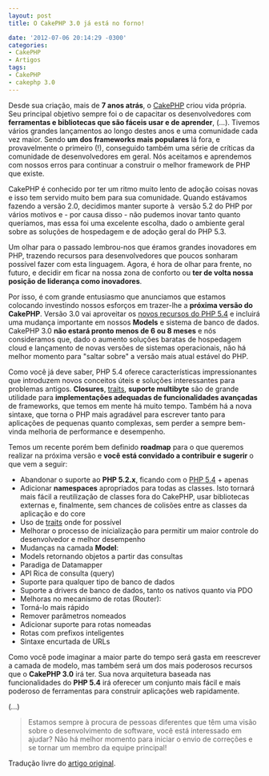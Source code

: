 ```yaml
---
layout: post
title: O CakePHP 3.0 já está no forno!

date: '2012-07-06 20:14:29 -0300'
categories:
- CakePHP
- Artigos
tags:
- CakePHP
- cakephp 3.0
---
```

Desde sua criação, mais de **7 anos atrás**, o [CakePHP](http://cakephp.org) criou vida própria. Seu principal objetivo sempre foi o de capacitar os desenvolvedores com **ferramentas e bibliotecas que são fáceis usar e de aprender**, (...). Tivemos vários grandes lançamentos ao longo destes anos e uma comunidade cada vez maior. Sendo **um dos frameworks mais populares** lá fora, e provavelmente o primeiro (!), conseguido também uma série de críticas da comunidade de desenvolvedores em geral. Nós aceitamos e aprendemos com nossos erros para continuar a construir o melhor framework de PHP que existe.

CakePHP é conhecido por ter um ritmo muito lento de adoção coisas novas e isso tem servido muito bem para sua comunidade. Quando estávamos fazendo a versão 2.0, decidimos manter suporte à  versão 5.2 do PHP por vários motivos e - por causa disso - não pudemos inovar tanto quanto queríamos, mas essa foi uma excelente escolha, dado o ambiente geral sobre as soluções de hospedagem e de adoção geral do PHP 5.3.

Um olhar para o passado lembrou-nos que éramos grandes inovadores em PHP, trazendo recursos para desenvolvedores que poucos sonharam possível fazer com esta linguagem. Agora, é hora de olhar para frente, no futuro, e decidir em ficar na nossa zona de conforto ou **ter de volta nossa posição de liderança como inovadores**.

Por isso, é com grande entusiasmo que anunciamos que estamos colocando investindo nossos esforços em trazer-lhe a **próxima versão do CakePHP**. Versão 3.0 vai aproveitar os [novos recursos do PHP 5.4](/php-5-4-novas-funcionalidades) e incluirá uma mudança importante em nossos **Models** e sistema de banco de dados. CakePHP 3.0 **não estará pronto menos de 6 ou 8 meses** e nós consideramos que, dado o aumento soluções baratas de hospedagem cloud e lançamento de novas versões de sistemas operacionais, não há melhor momento para "saltar sobre" a versão mais atual estável do PHP.

Como você já deve saber, PHP 5.4 oferece características impressionantes que introduzem novos conceitos úteis e soluções interessantes para problemas antigos. **Closures**, [traits](/php-5-4-traits), **suporte multibyte** são de grande utilidade para **implementações adequadas de funcionalidades avançadas** de frameworks, que temos em mente há muito tempo. Também há a nova sintaxe, que torna o PHP mais agradável para escrever tanto para aplicações de pequenas quanto complexas, sem perder a sempre bem-vinda melhoria de performance e desempenho.

Temos um recente porém bem definido **roadmap** para o que queremos realizar na próxima versão e **você está convidado a contribuir e sugerir** o que vem a seguir:

* Abandonar o suporte ao **PHP 5.2.x**, ficando com o [PHP 5.4](/php-5-4-novas-funcionalidades) + apenas
* Adicionar **namespaces** apropriados para todas as classes. Isto tornará mais fácil a reutilização de classes fora do CakePHP, usar bibliotecas externas e, finalmente, sem chances de colisões entre as classes da aplicação e do core
* Uso de [traits](/php-5-4-traits) onde for possível
* Melhorar o processo de inicialização para permitir um maior controle do desenvolvedor e melhor desempenho
* Mudanças na camada **Model**:
* Models retornando objetos a partir das consultas
* Paradiga de Datamapper
* API Rica de consulta (query)
* Suporte para qualquer tipo de banco de dados
* Suporte a drivers de banco de dados, tanto os nativos quanto via PDO
* Melhoras no mecanismo de rotas (Router):
* Torná-lo mais rápido
* Remover parâmetros nomeados
* Adicionar suporte para rotas nomeadas
* Rotas com prefixos inteligentes
* Sintaxe encurtada de URLs

Como você pode imaginar a maior parte do tempo será gasta em reescrever a camada de modelo, mas também será um dos mais poderosos recursos que o **CakePHP 3.0** irá ter. Sua nova arquitetura baseada nas funcionalidades do **PHP 5.4** irá oferecer um conjunto mais fácil e mais poderoso de ferramentas para construir aplicações web rapidamente.

(...)

> Estamos sempre à procura de pessoas diferentes que têm uma visão sobre o desenvolvimento de software, você está interessado em ajudar? Não há melhor momento para iniciar o envio de correções e se tornar um membro da equipe principal!

Tradução livre do [artigo original](http://bakery.cakephp.org/articles/lorenzo/2012/07/06/3_0_a_peek_into_cakephps_future).

